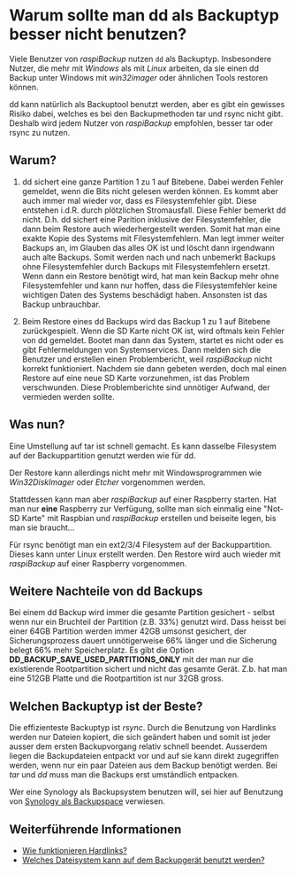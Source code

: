 # Warum sollte man dd als Backuptyp besser nicht benutzen?

Viele Benutzer von *raspiBackup* nutzen `dd` als Backuptyp.
Insbesondere Nutzer, die mehr mit *Windows* als mit *Linux* arbeiten, da sie einen
dd Backup unter Windows mit *win32imager* oder ähnlichen Tools restoren können.

dd kann natürlich als Backuptool benutzt werden, aber es gibt ein gewisses
Risiko dabei, welches es bei den Backupmethoden tar und rsync nicht gibt.
Deshalb wird jedem Nutzer von *raspiBackup* empfohlen, besser tar oder rsync
zu nutzen.

## Warum?

1. dd sichert eine ganze Partition 1 zu 1 auf Bitebene. Dabei werden Fehler
   gemeldet, wenn die Bits nicht gelesen werden können. Es kommt aber auch immer
   mal wieder vor, dass es Filesystemfehler gibt. Diese entstehen i.d.R. durch
   plötzlichen Stromausfall. Diese Fehler bemerkt dd nicht. D.h. dd sichert
   eine Parition inklusive der Filesystemfehler, die dann beim Restore auch
   wiederhergestellt werden. Somit hat man eine exakte Kopie des Systems mit
   Filesystemfehlern. Man legt immer weiter Backups an, im Glauben das alles OK
   ist und löscht dann irgendwann auch alte Backups. Somit werden nach und nach
   unbemerkt Backups ohne Filesystemfehler durch Backups mit Filesystemfehlern
   ersetzt. Wenn dann ein Restore benötigt wird, hat man kein Backup mehr ohne
   Filesystemfehler und kann nur hoffen, dass die Filesystemfehler keine
   wichtigen Daten des Systems beschädigt haben. Ansonsten ist das Backup
   unbrauchbar.

2. Beim Restore eines dd Backups wird das Backup 1 zu 1 auf Bitebene
   zurückgespielt. Wenn die SD Karte nicht OK ist, wird oftmals kein Fehler von
   dd gemeldet. Bootet man dann das System, startet es nicht oder es gibt
   Fehlermeldungen von Systemservices. Dann melden sich die Benutzer und
   erstellen einen Problembericht, weil *raspiBackup* nicht korrekt funktioniert.
   Nachdem sie dann gebeten werden, doch mal einen Restore auf eine neue SD Karte
   vorzunehmen, ist das Problem verschwunden. Diese Problemberichte sind
   unnötiger Aufwand, der vermieden werden sollte.

## Was nun?

Eine Umstellung auf tar ist schnell gemacht. Es kann dasselbe Filesystem auf
der Backuppartition genutzt werden wie für dd.

Der Restore kann allerdings nicht mehr mit Windowsprogrammen wie *Win32DiskImager*
oder *Etcher* vorgenommen werden.

Stattdessen kann man aber *raspiBackup* auf einer Raspberry starten.
Hat man nur **eine** Raspberry zur Verfügung, sollte man sich einmalig eine
"Not-SD Karte" mit Raspbian und *raspiBackup* erstellen und beiseite legen,
bis man sie braucht...

Für rsync benötigt man ein ext2/3/4 Filesystem auf der Backuppartition. Dieses
kann unter Linux erstellt werden. Den Restore wird auch wieder mit
*raspiBackup* auf einer Raspberry vorgenommen.

## Weitere Nachteile von dd Backups

Bei einem dd Backup wird immer die gesamte Partition gesichert - selbst wenn
nur ein Bruchteil der Partition (z.B. 33%) genutzt wird. Dass heisst bei einer
64GB Partition werden immer 42GB umsonst gesichert, der Sicherungsprozess
dauert unnötigerweise 66% länger und die Sicherung belegt 66% mehr
Speicherplatz. Es gibt die Option **DD_BACKUP_SAVE_USED_PARTITIONS_ONLY** mit der
man nur die existierende Rootpartition sichert und nicht das gesamte Gerät. Z.b.
hat man eine 512GB Platte und die Rootpartition ist nur 32GB gross.

[.status]: review-comment "Unklar, und evtl. nach oben verschieben"

## Welchen Backuptyp ist der Beste?

Die effizienteste Backuptyp ist *rsync*. Durch die Benutzung von Hardlinks
werden nur Dateien kopiert, die sich geändert haben und somit ist jeder ausser
dem ersten Backupvorgang relativ schnell beendet. Ausserdem liegen die
Backupdateien entpackt vor und auf sie kann direkt zugegriffen werden, wenn nur
ein paar Dateien aus dem Backup benötigt werden. Bei *tar* und *dd* muss man
die Backups erst umständlich entpacken.

Wer eine Synology als Backupsystem
benutzen will, sei hier auf Benutzung von [Synology als Backupspace](nfs-as-backupspace.md) verwiesen.

[.status]: review-comment "Warum wird hier die Synology erwähnt? Passt nicht"


## Weiterführende Informationen

  - [Wie funktionieren Hardlinks?](how-do-hardlinks-work-with-rsync.md)
  - [Welches Dateisystem kann auf dem Backupgerät benutzt werden?](which-filesystem-can-be-used-on-the-backup-partition.md)

[.status]: rst
[.source]: https://www.linux-tips-and-tricks.de/de/raspibackupcategoried/579-warum-sollte-man-dd-als-backupmethode-besser-nicht-benutzen
[.source]: https://www.linux-tips-and-tricks.de/en/raspibackupcategorye/581-why-shouldn-t-you-use-dd-as-backup-method
